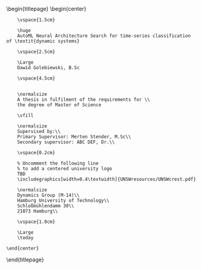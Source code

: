 <!--
For latest UNSW requirements see here:
https://research.unsw.edu.au/thesis-submission

For Thesis Format Guide see here:
https://research.unsw.edu.au/sites/default/files/documents/thesis_format_guide_-_most_recent_vers_10.pdf

Except where otherwise noted, content in this thesis is licensed under a Creative Commons Attribution 4.0 License (http://creativecommons.org/licenses/by/4.0), which permits unrestricted use, distribution, and reproduction in any medium, provided the original work is properly cited. Copyright 2015,Tom Pollard.

ammended for UNSW by Mathew Lipson, 2018
-->

\begin{titlepage}
    \begin{center}

        \vspace{1.5cm}
        
        \huge
        AutoML Neural Architecture Search for time-series classification of \textit{dynamic systems}
        
        \vspace{2.5cm}
        
        \Large
        Dawid Golebiewski, B.Sc

        \vspace{4.5cm}


        \normalsize
        A thesis in fulfilment of the requirements for \\
        the degree of Master of Science
        
        \vfill
        
        \normalsize
        Supervised by:\\
        Primary Supervisor: Merten Stender, M.Sc\\
        Secondary supervisor: ABC DEF, Dr.\\

        \vspace{0.2cm}

        % Uncomment the following line
        % to add a centered university logo
        TBD
        \includegraphics[width=0.4\textwidth]{UNSWresources/UNSWcrest.pdf}
        
        \normalsize
        Dynamics Group (M-14)\\
        Hamburg University of Technology\\
        Schloßmühlendamm 30\\
        21073 Hamburg\\

        \vspace{1.0cm}

        \Large
        \today

    \end{center}
\end{titlepage}
